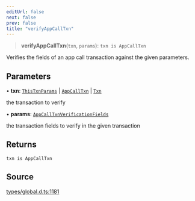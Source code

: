 ```yaml
---
editUrl: false
next: false
prev: false
title: "verifyAppCallTxn"
---
```


> **verifyAppCallTxn**(`txn`, `params`): `txn is AppCallTxn`

Verifies the fields of an app call transaction against the given parameters.

## Parameters

• **txn**: [`ThisTxnParams`](../type-aliases/ThisTxnParams.md) \| [`AppCallTxn`](../type-aliases/AppCallTxn.md) \| [`Txn`](../type-aliases/Txn.md)

the transaction to verify

• **params**: [`AppCallTxnVerificationFields`](../type-aliases/AppCallTxnVerificationFields.md)

the transaction fields to verify in the given transaction

## Returns

`txn is AppCallTxn`

## Source

[types/global.d.ts:1181](https://github.com/algorandfoundation/tealscript/blob/18ba30a9/types/global.d.ts#L1181)
